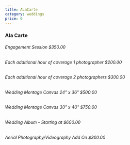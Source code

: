 ```yaml
---
title: ALaCarte
category: weddings
price: 0
---
```


### Ala Carte 
###### Engagement Session $350.00
###### Each additional hour of coverage 1 photographer $200.00
###### Each additional hour of coverage 2 photographers $300.00
###### Wedding Montage Canvas 24" x 36" $500.00
###### Wedding Montage Canvas 30" x 40" $750.00
###### Wedding Album - Starting at $600.00
###### Aerial Photography/Videography Add On $300.00